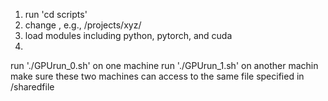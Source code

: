 1. run 'cd scripts'
2. change <path-to-your-folder>, e.g., /projects/xyz/
3. load modules including python, pytorch, and cuda
4.
run './GPUrun_0.sh' on one machine
run './GPUrun_1.sh' on another machin
make sure these two machines can access to the same file specified in <path-to-your-folder>/sharedfile